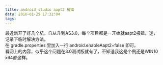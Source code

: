 ```yaml
---
title: android studio aapt2 报错
date: 2018-01-25 17:32:04
tags:
---
```

最近新开了好几个坑，自从升到AS3.0，每个项目都是一开始就aapt2报错，迷，记录下临时解决方法。<br>在 gradle.properties 里加入一行 android.enableAapt2=false 即可。<br>看网上的内容，似乎这个问题在3.0测试版就有了，不知道我这是个例还是WIN10 x64都这样。
